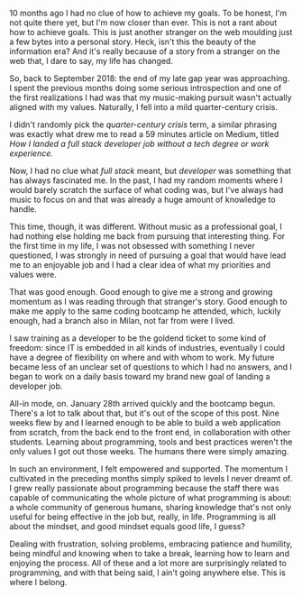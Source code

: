 10 months ago I had no clue of how to achieve my goals. To be honest, I'm not quite there yet, but I'm now closer than ever.
This is not a rant about how to achieve goals. This is just another stranger on the web moulding just a few bytes into a personal story. Heck, isn't this the beauty of the information era? And it's really because of a story from a stranger on the web that, I dare to say, my life has changed.

So, back to September 2018: the end of my late gap year was approaching. I spent the previous months doing some serious introspection and one of the first realizations I had was that my music-making pursuit wasn't actually aligned with my values. Naturally, I fell into a mild quarter-century crisis.

I didn't randomly pick the _quarter-century crisis_ term, a similar phrasing was exactly what drew me to read a 59 minutes article on Medium, titled _How I landed a full stack developer job without a tech degree or work experience._

Now, I had no clue what _full stack_ meant, but _developer_ was something that has always fascinated me. In the past, I had my random moments where I would barely scratch the surface of what coding was, but I've always had music to focus on and that was already a huge amount of knowledge to handle.

This time, though, it was different. Without music as a professional goal, I had nothing else holding me back from pursuing that interesting thing. For the first time in my life, I was not obsessed with something I never questioned, I was strongly in need of pursuing a goal that would have lead me to an enjoyable job and I had a clear idea of what my priorities and values were.

That was good enough. Good enough to give me a strong and growing momentum as I was reading through that stranger's story. Good enough to make me apply to the same coding bootcamp he attended, which, luckily enough, had a branch also in Milan, not far from were I lived.

I saw training as a developer to be the goldend ticket to some kind of freedom: since IT is embedded in all kinds of industries, eventually I could have a degree of flexibility on where and with whom to work. My future became less of an unclear set of questions to which I had no answers, and I began to work on a daily basis toward my brand new goal of landing a developer job.

All-in mode, on. January 28th arrived quickly and the bootcamp begun. There's a lot to talk about that, but it's out of the scope of this post. Nine weeks flew by and I learned enough to be able to build a web application from scratch, from the back end to the front end, in collaboration with other students. Learning about programming, tools and best practices weren't the only values I got out those weeks. The humans there were simply amazing.

In such an environment, I felt empowered and supported. The momentum I cultivated in the preceding months simply spiked to levels I never dreamt of. I grew really passionate about programming because the staff there was capable of communicating the whole picture of what programming is about: a whole community of generous humans, sharing knowledge that's not only useful for being effective in the job but, really, in life. Programming is all about the mindset, and good mindset equals good life, I guess?

Dealing with frustration, solving problems, embracing patience and humility, being mindful and knowing when to take a break, learning how to learn and enjoying the process. All of these and a lot more are surprisingly related to programming, and with that being said, I ain't going anywhere else. This is where I belong.
